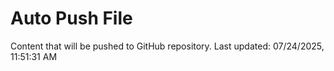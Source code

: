 # Auto Push File

Content that will be pushed to GitHub repository.
Last updated: 07/24/2025, 11:51:31 AM